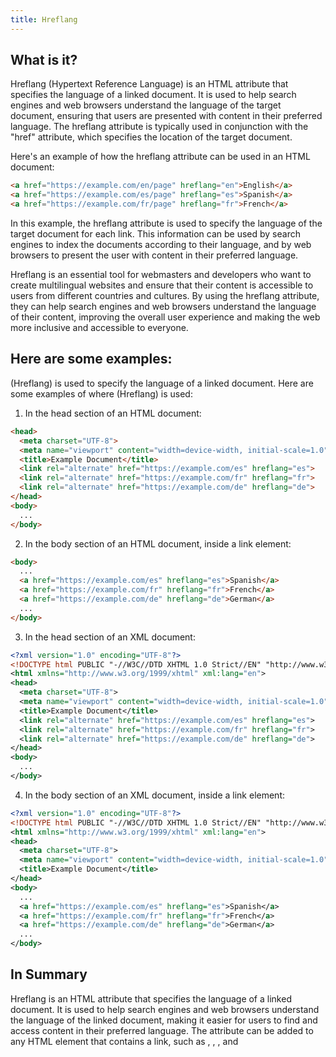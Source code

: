 ```yaml
---
title: Hreflang
---
```




## What is it?

Hreflang (Hypertext Reference Language) is an HTML attribute that specifies the language of a linked document. It is used to help search engines and web browsers understand the language of the target document, ensuring that users are presented with content in their preferred language. The hreflang attribute is typically used in conjunction with the "href" attribute, which specifies the location of the target document.

Here's an example of how the hreflang attribute can be used in an HTML document:

```html
<a href="https://example.com/en/page" hreflang="en">English</a>
<a href="https://example.com/es/page" hreflang="es">Spanish</a>
<a href="https://example.com/fr/page" hreflang="fr">French</a>
```

In this example, the hreflang attribute is used to specify the language of the target document for each link. This information can be used by search engines to index the documents according to their language, and by web browsers to present the user with content in their preferred language.

Hreflang is an essential tool for webmasters and developers who want to create multilingual websites and ensure that their content is accessible to users from different countries and cultures. By using the hreflang attribute, they can help search engines and web browsers understand the language of their content, improving the overall user experience and making the web more inclusive and accessible to everyone.

## Here are some examples:

(Hreflang) is used to specify the language of a linked document. Here are some examples of where (Hreflang) is used:

1. In the head section of an HTML document:

```html
<head>
  <meta charset="UTF-8">
  <meta name="viewport" content="width=device-width, initial-scale=1.0">
  <title>Example Document</title>
  <link rel="alternate" href="https://example.com/es" hreflang="es">
  <link rel="alternate" href="https://example.com/fr" hreflang="fr">
  <link rel="alternate" href="https://example.com/de" hreflang="de">
</head>
<body>
  ...
</body>
```

2. In the body section of an HTML document, inside a link element:

```html
<body>
  ...
  <a href="https://example.com/es" hreflang="es">Spanish</a>
  <a href="https://example.com/fr" hreflang="fr">French</a>
  <a href="https://example.com/de" hreflang="de">German</a>
  ...
</body>
```

3. In the head section of an XML document:

```xml
<?xml version="1.0" encoding="UTF-8"?>
<!DOCTYPE html PUBLIC "-//W3C//DTD XHTML 1.0 Strict//EN" "http://www.w3.org/TR/xhtml1/DTD/xhtml1-strict.dtd">
<html xmlns="http://www.w3.org/1999/xhtml" xml:lang="en">
<head>
  <meta charset="UTF-8">
  <meta name="viewport" content="width=device-width, initial-scale=1.0">
  <title>Example Document</title>
  <link rel="alternate" href="https://example.com/es" hreflang="es">
  <link rel="alternate" href="https://example.com/fr" hreflang="fr">
  <link rel="alternate" href="https://example.com/de" hreflang="de">
</head>
<body>
  ...
</body>
```

4. In the body section of an XML document, inside a link element:

```xml
<?xml version="1.0" encoding="UTF-8"?>
<!DOCTYPE html PUBLIC "-//W3C//DTD XHTML 1.0 Strict//EN" "http://www.w3.org/TR/xhtml1/DTD/xhtml1-strict.dtd">
<html xmlns="http://www.w3.org/1999/xhtml" xml:lang="en">
<head>
  <meta charset="UTF-8">
  <meta name="viewport" content="width=device-width, initial-scale=1.0">
  <title>Example Document</title>
</head>
<body>
  ...
  <a href="https://example.com/es" hreflang="es">Spanish</a>
  <a href="https://example.com/fr" hreflang="fr">French</a>
  <a href="https://example.com/de" hreflang="de">German</a>
  ...
</body>
```

## In Summary

Hreflang is an HTML attribute that specifies the language of a linked document. It is used to help search engines and web browsers understand the language of the linked document, making it easier for users to find and access content in their preferred language. The attribute can be added to any HTML element that contains a link, such as <a>, <area>, <link>, and <script> elements.